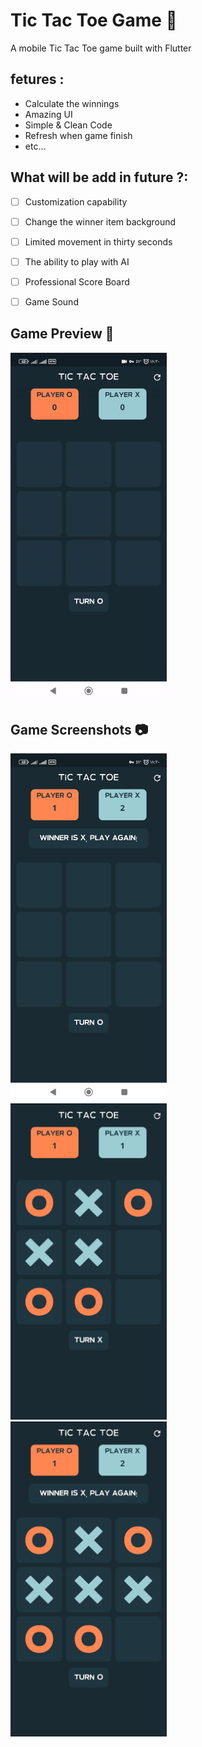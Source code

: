 # Tic Tac Toe Game 🎲

A mobile Tic Tac Toe game built with Flutter



## fetures :
- Calculate the winnings
- Amazing UI
- Simple & Clean Code 
- Refresh when game finish
- etc...



## What will be add in future ?:

- [ ] Customization capability
- [ ] Change the winner item background
- [ ] Limited movement in thirty seconds
- [ ] The ability to play with AI
- [ ] Professional Score Board
- [ ] Game Sound


## Game Preview 🎥
<img src="readme/preview-1.gif" width="250"/>


## Game Screenshots 📷
<img src="readme/1.jpg" width="250"/> &nbsp;&nbsp;&nbsp;&nbsp; <img src="readme/2.jpg" width="250"/> &nbsp;&nbsp;&nbsp;&nbsp;  <img src="readme/3.jpg" width="250"/>


